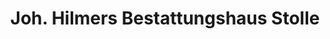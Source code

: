 ---
title: "Joh. Hilmers Bestattungshaus Stolle"
url: /westerstede/joh-hilmers-bestattungshaus-stolle-kirchenstrasse/
shop: Bestattungen
---